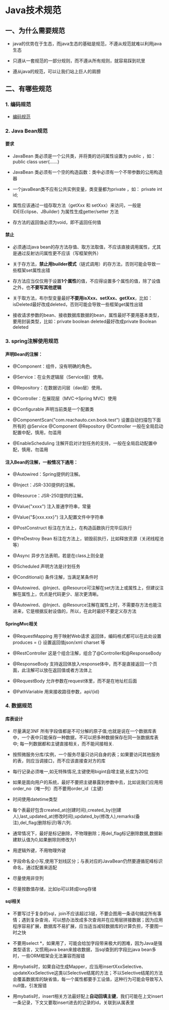 # Java技术规范

## 一、为什么需要规范

* java的优势在于生态，而java生态的基础是规范，不遵从规范就难以利用java生态

* 只遵从一套规范的一部分规则，而不遵从所有规则，就容易踩到坑里

* 遵从java的规范，可以让我们站上巨人的肩膀

## 二、有哪些规范

### 1. 编码规范

* [编码规范](https://github.com/alibaba/p3c/blob/master/%E9%98%BF%E9%87%8C%E5%B7%B4%E5%B7%B4Java%E5%BC%80%E5%8F%91%E6%89%8B%E5%86%8C%EF%BC%88%E7%BA%AA%E5%BF%B5%E7%89%88%EF%BC%89.pdf)

### 2. Java Bean规范

#### 要求

* JavaBean 类必须是一个公共类，并将类的访问属性设置为 public  ，如： public class user{......}

* JavaBean 类必须有一个空的构造函数：类中必须有一个不带参数的公用构造器

* 一个javaBean类不应有公共实例变量，类变量都为private  ，如： private int id;

* 属性应该通过一组存取方法（getXxx 和 setXxx）来访问，一般是IDE(Eclipse、JBuilder) 为属性生成getter/setter 方法

* 存方法的返回值必须为void，即不返回任何值

#### 禁止

* 必须通过java bean的存方法存值、取方法取值，不应该直接调用属性，尤其是通过反射访问属性更不应该（写框架例外）

* 关于存方法，**禁止用builder模式**（链式调用）的存方法，否则可能会导致一些框架set属性出错

* 存方法应当仅仅用于设置**1个属性**的值，不应得设置多个属性的值，除了设值之外，也**不要写其他逻辑**

* 关于取方法，布尔型变量最好**不要用isXxx、setXxx、getXxx**，比如：isDeleted最好改成deleted，否则可能会导致一些框架get属性出错

* 接收请求参数的bean、接收数据库数据的bean，属性最好不要用基本类型，要用封装类型，比如：private boolean deleted最好改成private Boolean deleted

### 3. spring注解使用规范

#### 声明Bean的注解：

* @Component：组件，没有明确的角色。

* @Service：在业务逻辑层（Service层）使用。

* @Repository：在数据访问层（dao层）使用。

* @Controller：在展现层（MVC→Spring MVC）使用

* @Configurable 声明当前类是一个配置类

* @ComponentScan("com.reachauto.cxn.book.test")  设置自动扫描包下面所有的 @Service @Component @Repository @Controller 一般在全局启动配置中配，慎用，勿滥用

* @EnableScheduling 注解开启对计划任务的支持，一般在全局启动配置中配，慎用，勿滥用

#### 注入Bean的注解，一般情况下通用：

* @Autowired：Spring提供的注解。

* @Inject：JSR-330提供的注解。

* @Resource：JSR-250提供的注解。

* @Value("xxxx") 注入普通字符串，常量

*  @Value("${xxx.xxx}") 注入配置文件中字符串

*  @PostConstruct 标注在方法上，在构造函数执行完毕后执行

* @PreDestroy Bean 标注在方法上，销毁前执行，比如释放资源（关闭线程池等）

* @Async 异步方法表明，若是在class上则全是

* @Scheduled 声明方法是计划任务

* @Conditional() 条件注解，当满足某条件时

* @Autowired、@Inject、@Resource可注解在set方法上或属性上，但建议注解在属性上，优点是代码更少、层次更清晰。

* @Autowired、@Inject、@Resource注解在属性上时，不需要存方法也能注进来，它是根据反射设值的，所以，在此时最好不要定义存方法

#### SpringMvc相关

* @RequestMapping 用于映射Web请求 返回体，编码格式都可以在此处设置 produces = {} 设置返回值json/xml charset 等

* @RestController 这是个组合注解，组合了@Controller和@ResponseBody

* @ResponseBody 支持返回体放入response体中，而不是直接返回一个页面，此注解可以放在返回值或者方法体上

* @RequestBody 允许参数在request体里，而不是在地址栏后面

* @PathVariable 用来接收路径参数，api/{id}

### 4. 数据规范

#### 库表设计

* 尽量满足3NF 所有字段值都是不可分解的原子值;也就是说在一个数据库表中，一个表中只能保存一种数据，不可以把多种数据保存在同一张数据库表中; 每一列数据都和主键直接相关，而不能间接相关.

* 按照微服务分库/实例，一个服务尽量只访问自身的表；如果要访问其他服务的表，则应当调接口，而不应该直接查对方的库

* 每行记录必须唯一,如无特殊情况,主键使用bigint自增主键,长度为20位

* 如果是面向用户的系统，最好不要把主键暴露到参数中去，比如说我们应用用order_no（唯一列）而不要用order_id（主键）

* 时间使用datetime类型

* 每个表最好包含created_at(创建时间),created_by(创建人),last_updated_at(修改时间),updated_by(修改人),remarks(备注),del_flag(删除标识)等六列.

* 通常情况下，最好是标记删除，不物理删除；用del_flag标记删除数据,数据新建默认值为0,如果删除则修改为1

* 用逻辑外键，不用物理外键

* 字段命名全小写,使用下划线区分；与表对应的JavaBean仍然要遵循驼峰标识命名，通过配置来适配

* 尽量使用非空列

* 尽量按数值存储，比如ip可以转成long存储


#### sql相关

* 不要写过于复杂的sql，join不应该超过3层，不要企图用一条语句搞定所有事情；遇到复杂查询，可以想办法改成多次查询并在应用层拼接数据；因为应用程序容易扩展，数据库不易扩展，应当适当减轻数据库的计算负担，不要图一时之快

* 不要用select \*，如果用了，可能会给加字段带来极大的困难，因为Java是强类型语言，又惯用java bean来接收数据，当sql查到的字段比java bean多时，一些ORM框架会无法兼容而报错

* 用mybatis时，如果自动生成Mapper，应当用insertXxxSelective、updateXxxSelective这类以Selective结尾的方法；不以Selective结尾的方法会覆盖数据库的缺省值，每一个属性都要手工设值，这种行为可能会导致写入null值，引发报错

* 用mybatis时，insert相关方法最好配上**自动回填主键**，我们可能在上文insert一条记录，下文又要取insert进去的记录的id，关联到从属表里
